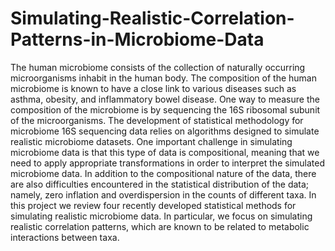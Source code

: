 # Simulating-Realistic-Correlation-Patterns-in-Microbiome-Data

The human microbiome consists of the collection of naturally occurring microorganisms inhabit 
in the human body. The composition of the human microbiome is known to have a close link to 
various diseases such as asthma, obesity, and inflammatory bowel disease. One way to measure 
the composition of the microbiome is by sequencing the 16S ribosomal subunit of the 
microorganisms. The development of statistical methodology for microbiome 16S sequencing data 
relies on algorithms designed to simulate realistic microbiome datasets. One important challenge 
in simulating microbiome data is that this type of data is compositional, meaning that we need to 
apply appropriate transformations in order to interpret the simulated microbiome data. In addition 
to the compositional nature of the data, there are also difficulties encountered in the statistical 
distribution of the data; namely, zero inflation and overdispersion in the counts of different taxa. 
In this project we review four recently developed statistical methods for simulating realistic 
microbiome data. In particular, we focus on simulating realistic correlation patterns, which are 
known to be related to metabolic interactions between taxa. 
